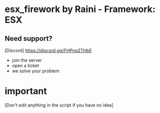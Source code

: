 # esx_firework by Raini - Framework: ESX

## Need support?
[Discord] https://discord.gg/FHPnq2THbE 

- join the server 
- open a ticket
- we solve your problem

# important
[Don't edit anything in the script if you have no idea]
